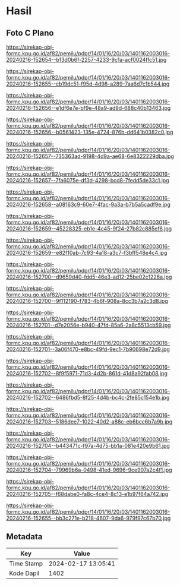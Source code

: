 # Hasil

## Foto C Plano

https://sirekap-obj-formc.kpu.go.id/af82/pemilu/pdpr/14/01/16/20/03/1401162003016-20240216-152654--b13d0b6f-2257-4233-9c1a-acf0024ffc51.jpg

https://sirekap-obj-formc.kpu.go.id/af82/pemilu/pdpr/14/01/16/20/03/1401162003016-20240216-152655--cb19dc51-f95d-4d98-a289-7aa6d7c1b544.jpg

https://sirekap-obj-formc.kpu.go.id/af82/pemilu/pdpr/14/01/16/20/03/1401162003016-20240216-152656--e1df6e7e-bf9e-48a9-ad9d-688c40b13463.jpg

https://sirekap-obj-formc.kpu.go.id/af82/pemilu/pdpr/14/01/16/20/03/1401162003016-20240216-152656--b0561423-135e-4724-876b-dd641b0382c0.jpg

https://sirekap-obj-formc.kpu.go.id/af82/pemilu/pdpr/14/01/16/20/03/1401162003016-20240216-152657--735363ad-9198-4d9a-ae68-6e8322229dba.jpg

https://sirekap-obj-formc.kpu.go.id/af82/pemilu/pdpr/14/01/16/20/03/1401162003016-20240216-152657--7fa6075e-df3d-4298-bcd8-7fedd5de33c1.jpg

https://sirekap-obj-formc.kpu.go.id/af82/pemilu/pdpr/14/01/16/20/03/1401162003016-20240216-152658--a08163c9-60e7-4fac-9a3a-b7b5a5cadf9e.jpg

https://sirekap-obj-formc.kpu.go.id/af82/pemilu/pdpr/14/01/16/20/03/1401162003016-20240216-152659--45228325-eb1e-4c45-9f24-27b82c885ef6.jpg

https://sirekap-obj-formc.kpu.go.id/af82/pemilu/pdpr/14/01/16/20/03/1401162003016-20240216-152659--e82f10ab-7c93-4a18-a3c7-f3bff548e4c4.jpg

https://sirekap-obj-formc.kpu.go.id/af82/pemilu/pdpr/14/01/16/20/03/1401162003016-20240216-152700--d9659d40-fdd5-46e3-ad12-25be02c1226a.jpg

https://sirekap-obj-formc.kpu.go.id/af82/pemilu/pdpr/14/01/16/20/03/1401162003016-20240216-152700--9f112190-f783-4b6f-908a-8cc3b7a2c3d8.jpg

https://sirekap-obj-formc.kpu.go.id/af82/pemilu/pdpr/14/01/16/20/03/1401162003016-20240216-152701--d7e2056e-b940-47fd-85a6-2a8c5513cb59.jpg

https://sirekap-obj-formc.kpu.go.id/af82/pemilu/pdpr/14/01/16/20/03/1401162003016-20240216-152701--3a06f470-e8bc-49fd-9ec1-7b90698e72d9.jpg

https://sirekap-obj-formc.kpu.go.id/af82/pemilu/pdpr/14/01/16/20/03/1401162003016-20240216-152702--8f9f5971-71d3-4d2b-861d-41d8a92fab08.jpg

https://sirekap-obj-formc.kpu.go.id/af82/pemilu/pdpr/14/01/16/20/03/1401162003016-20240216-152702--6486fbd5-8f25-4d4b-bc4c-2fe85c154e1b.jpg

https://sirekap-obj-formc.kpu.go.id/af82/pemilu/pdpr/14/01/16/20/03/1401162003016-20240216-152703--5186dee7-1022-40d2-a88c-eb6bcc6b7a9b.jpg

https://sirekap-obj-formc.kpu.go.id/af82/pemilu/pdpr/14/01/16/20/03/1401162003016-20240216-152704--b443471c-f97a-4d75-bb1a-081e420e9b61.jpg

https://sirekap-obj-formc.kpu.go.id/af82/pemilu/pdpr/14/01/16/20/03/1401162003016-20240216-152704--79969b6a-0498-41ed-9696-9ce907a2c4f1.jpg

https://sirekap-obj-formc.kpu.go.id/af82/pemilu/pdpr/14/01/16/20/03/1401162003016-20240216-152705--f68dabe0-fa8c-4ce4-8c13-e1b97f64a742.jpg

https://sirekap-obj-formc.kpu.go.id/af82/pemilu/pdpr/14/01/16/20/03/1401162003016-20240216-152655--bb3c271e-b218-4607-9da6-979f97c67b70.jpg


## Metadata

| Key        | Value               |
| ---------- | ------------------- |
| Time Stamp | 2024-02-17 13:05:41 |
| Kode Dapil | 1402                |




